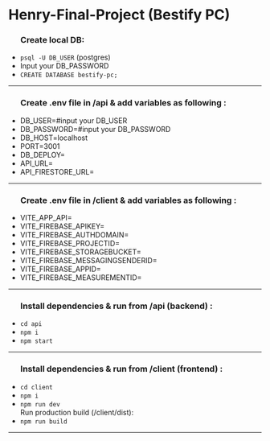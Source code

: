 # Henry-Final-Project (Bestify PC)

<ul><h3>Create local DB: </h3>
<li><code>psql -U DB_USER</code> (postgres)</li>
<li>Input your DB_PASSWORD</li>
<li><code>CREATE DATABASE bestify-pc;</code></li>
</ul>
<hr/>

<ul><h3>Create .env file in /api & add variables as following : </h3>
<li>DB_USER=#input your DB_USER</li>
<li>DB_PASSWORD=#input your DB_PASSWORD</li>
<li>DB_HOST=localhost</li>
<li>PORT=3001</li>
<li>DB_DEPLOY=</li>
<li>API_URL=</li>
<li>API_FIRESTORE_URL=</li>
</ul>
<hr/>

<ul><h3>Create .env file in /client & add variables as following : </h3>
<li>VITE_APP_API=</li>
<li>VITE_FIREBASE_APIKEY=</li>
<li>VITE_FIREBASE_AUTHDOMAIN=</li>
<li>VITE_FIREBASE_PROJECTID=</li>
<li>VITE_FIREBASE_STORAGEBUCKET=</li>
<li>VITE_FIREBASE_MESSAGINGSENDERID=</li>
<li>VITE_FIREBASE_APPID=</li>
<li>VITE_FIREBASE_MEASUREMENTID=</li>
</ul>
<hr/>

<ul><h3>Install dependencies & run from /api (backend) :</h3>
<li><code>cd api</code><br></li>
<li><code>npm i</code></li>
<li><code>npm start</code></li>
</ul>
<hr/>

<ul><h3>Install dependencies & run from /client (frontend) :</h3>
<li><code>cd client</code><br></li>
<li><code>npm i</code></li>
<li><code>npm run dev</code></li>
Run production build (/client/dist):
<li><code>npm run build</code></li>
</ul>
<hr/>
